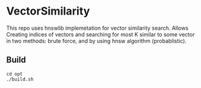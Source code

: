 # VectorSimilarity

This repo uses hnswlib implemetation for vector similarity search.
Allows Creating indices of vectors and searching for most K similar to some vector in two methods: brute force, and by using hnsw algorithm (probablistic).

## Build

```
cd opt
./build.sh
```
